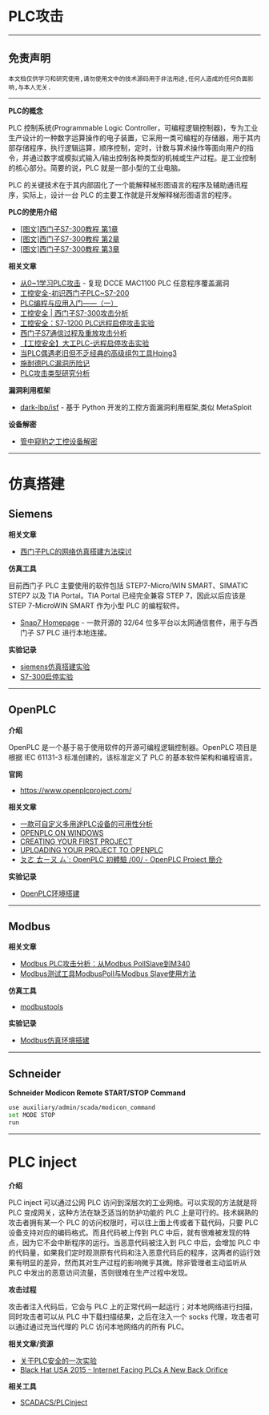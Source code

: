 # PLC攻击

---

## 免责声明

`本文档仅供学习和研究使用,请勿使用文中的技术源码用于非法用途,任何人造成的任何负面影响,与本人无关.`

---

**PLC的概念**

PLC 控制系统(Programmable Logic Controller，可编程逻辑控制器)，专为工业生产设计的一种数字运算操作的电子装置，它采用一类可编程的存储器，用于其内部存储程序，执行逻辑运算，顺序控制，定时，计数与算术操作等面向用户的指令，并通过数字或模拟式输入/输出控制各种类型的机械或生产过程。是工业控制的核心部分。简要的说，PLC 就是一部小型的工业电脑。

PLC 的关键技术在于其内部固化了一个能解释梯形图语言的程序及辅助通讯程序，实际上，设计一台 PLC 的主要工作就是开发解释梯形图语言的程序。

**PLC的使用介绍**
- [[图文]西门子S7-300教程 第1章](https://wenku.baidu.com/view/eb015e01b52acfc789ebc9cd)
- [[图文]西门子S7-300教程 第2章](https://wenku.baidu.com/view/86d25c104431b90d6c85c7cf.html)
- [[图文]西门子S7-300教程 第3章](https://wenku.baidu.com/view/9e1e454f852458fb770b56c9)

**相关文章**
- [从0~1学习PLC攻击](https://www.freebuf.com/column/238349.html) - 复现 DCCE MAC1100 PLC 任意程序覆盖漏洞
- [工控安全-初识西门子PLC~S7-200](https://www.freebuf.com/column/202499.html)
- [PLC编程与应用入门——（一）](https://www.freebuf.com/column/206084.html)
- [工控安全 | 西门子S7-300攻击分析](https://www.freebuf.com/articles/ics-articles/228770.html)
- [工控安全：S7-1200 PLC远程启停攻击实验](https://www.key1.top/index.php/archives/469/)
- [西门子S7通信过程及重放攻击分析](https://www.freebuf.com/articles/ics-articles/212283.html)
- [【工控安全】大工PLC-远程启停攻击实验](https://mp.weixin.qq.com/s/k9tSpQaaeJ7QKSa9cb_bWg)
- [当PLC偶遇老旧但不乏经典的高级组包工具Hping3](https://www.freebuf.com/vuls/230453.html)
- [施耐德PLC漏洞历险记](https://www.freebuf.com/articles/ics-articles/234714.html)
- [PLC攻击类型研究分析](https://www.freebuf.com/articles/ics-articles/238351.html)

**漏洞利用框架**
- [dark-lbp/isf](https://github.com/dark-lbp/isf) - 基于 Python 开发的工控方面漏洞利用框架,类似 MetaSploit

**设备解密**
- [管中窥豹之工控设备解密](https://www.freebuf.com/articles/ics-articles/240727.html)

---

# 仿真搭建

## Siemens

**相关文章**
- [西门子PLC的网络仿真搭建方法探讨](https://www.freebuf.com/articles/ics-articles/236250.html)

**仿真工具**

目前西门子 PLC 主要使用的软件包括 STEP7-Micro/WIN SMART、SIMATIC STEP7 以及 TIA Portal。TIA Portal 已经完全兼容 STEP 7，因此以后应该是 STEP 7-MicroWIN SMART 作为小型 PLC 的编程软件。

- [Snap7 Homepage](http://snap7.sourceforge.net/) - 一款开源的 32/64 位多平台以太网通信套件，用于与西门子 S7 PLC 进行本地连接。

**实验记录**
- [siemens仿真搭建实验](./实验/siemens仿真搭建实验.md)
- [S7-300启停实验](./实验/S7-300启停实验.md)

---

## OpenPLC

**介绍**

OpenPLC 是一个基于易于使用软件的开源可编程逻辑控制器。OpenPLC 项目是根据 IEC 61131-3 标准创建的，该标准定义了 PLC 的基本软件架构和编程语言。

**官网**
- https://www.openplcproject.com/

**相关文章**
- [一款可自定义多用途PLC设备的可用性分析](https://www.freebuf.com/articles/ics-articles/213018.html)
- [OPENPLC ON WINDOWS](https://www.openplcproject.com/runtime/windows/)
- [CREATING YOUR FIRST PROJECT](https://www.openplcproject.com/reference/basics/first-project.html)
- [UPLOADING YOUR PROJECT TO OPENPLC](https://www.openplcproject.com/reference/basics/upload)
- [ㄆㄜ ㄊㄧㄡ ㄙˋ: OpenPLC 初體驗 /00/ - OpenPLC Project 簡介](https://ruten-proteus.blogspot.com/2020/10/openplc-00-introduction.html)

**实验记录**
- [OpenPLC环境搭建](./实验/OpenPLC环境搭建.md)

---

## Modbus

**相关文章**
- [Modbus PLC攻击分析：从Modbus PollSlave到M340](https://www.freebuf.com/ics-articles/234845.html)
- [Modbus测试工具ModbusPoll与Modbus Slave使用方法](https://www.cnblogs.com/xiaosong0206/p/11088726.html)

**仿真工具**
- [modbustools](https://www.modbustools.com/download.html)

**实验记录**
- [Modbus仿真环境搭建](./实验/Modbus仿真环境搭建.md)

---

## Schneider

**Schneider Modicon Remote START/STOP Command**
```bash
use auxiliary/admin/scada/modicon_command
set MODE STOP
run
```

---

# PLC inject

**介绍**

PLC inject 可以通过公网 PLC 访问到深层次的工业网络。可以实现的方法就是将 PLC 变成网关，这种方法在缺乏适当的防护功能的 PLC 上是可行的。技术娴熟的攻击者拥有某一个 PLC 的访问权限时，可以往上面上传或者下载代码，只要 PLC 设备支持对应的编码格式。而且代码被上传到 PLC 中后，就有很难被发现的特点，因为它不会中断程序的运行。当恶意代码被注入到 PLC 中后，会增加 PLC 中的代码量，如果我们定时观测原有代码和注入恶意代码后的程序，这两者的运行效果有明显的差异，然而其对生产过程的影响微乎其微。除非管理者主动监听从 PLC 中发出的恶意访问流量，否则很难在生产过程中发现。

**攻击过程**

攻击者注入代码后，它会与 PLC 上的正常代码一起运行；对本地网络进行扫描，同时攻击者可以从 PLC 中下载扫描结果，之后在注入一个 socks 代理，攻击者可以通过通过充当代理的 PLC 访问本地网络内的所有 PLC。

**相关文章/资源**
- [关于PLC安全的一次实验](https://www.freebuf.com/articles/ics-articles/233938.html)
- [Black Hat USA 2015 - Internet Facing PLCs A New Back Orifice](https://www.youtube.com/watch?v=FN_8lASQhrs)

**相关工具**
- [SCADACS/PLCinject](https://github.com/SCADACS/PLCinject)
